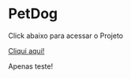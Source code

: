 # PetDog
Click abaixo para acessar o Projeto

<a href="https://github.com/GuiArmanLi/ProgramandoSeuFuturo/blob/master/Modulo_3/Desenvolvimento_Web/Lista_5/Exercicio_2/petDog/src/index.html">Cliqui aqui!</a>

Apenas teste!
